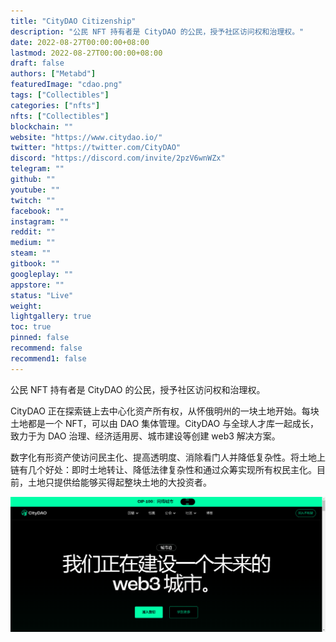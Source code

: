 ```yaml
---
title: "CityDAO Citizenship"
description: "公民 NFT 持有者是 CityDAO 的公民，授予社区访问权和治理权。"
date: 2022-08-27T00:00:00+08:00
lastmod: 2022-08-27T00:00:00+08:00
draft: false
authors: ["Metabd"]
featuredImage: "cdao.png"
tags: ["Collectibles"]
categories: ["nfts"]
nfts: ["Collectibles"]
blockchain: ""
website: "https://www.citydao.io/"
twitter: "https://twitter.com/CityDAO"
discord: "https://discord.com/invite/2pzV6wnWZx"
telegram: ""
github: ""
youtube: ""
twitch: ""
facebook: ""
instagram: ""
reddit: ""
medium: ""
steam: ""
gitbook: ""
googleplay: ""
appstore: ""
status: "Live"
weight: 
lightgallery: true
toc: true
pinned: false
recommend: false
recommend1: false
---
```

公民 NFT 持有者是 CityDAO 的公民，授予社区访问权和治理权。

CityDAO 正在探索链上去中心化资产所有权，从怀俄明州的一块土地开始。每块土地都是一个 NFT，可以由 DAO 集体管理。CityDAO 与全球人才库一起成长，致力于为 DAO 治理、经济适用房、城市建设等创建 web3 解决方案。

数字化有形资产使访问民主化、提高透明度、消除看门人并降低复杂性。将土地上链有几个好处：即时土地转让、降低法律复杂性和通过众筹实现所有权民主化。目前，土地只提供给能够买得起整块土地的大投资者。

![nft](512323123.png)